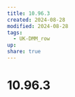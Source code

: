 ```yaml
---
title: 10.96.3
created: 2024-08-28
modified: 2024-08-28
tags:
  - UK-DMM_row
up: 
share: true
---
```

# 10.96.3
